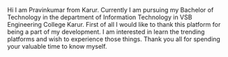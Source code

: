 Hi I am Pravinkumar from Karur.
Currently I am pursuing my Bachelor of Technology in the department of Information Technology in VSB Engineering College Karur.
First of all I would like to thank this platform for being a part of my development.
I am interested in learn the trending platforms and wish to experience those things.
Thank you all for spending your valuable time to know myself.
